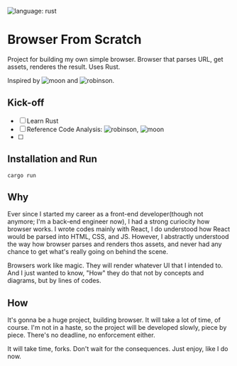 ![language: rust](https://img.shields.io/badge/Language-Rust-red)

# Browser From Scratch

Project for building my own simple browser.
Browser that parses URL, get assets, renderes the result.
Uses Rust.

Inspired by ![moon](https://github.com/ZeroX-DG/moon) and ![robinson](https://github.com/mbrubeck/robinson).

## Kick-off

- [ ] Learn Rust
- [ ] Reference Code Analysis: ![robinson](https://github.com/mbrubeck/robinson), ![moon](https://github.com/ZeroX-DG/moon)
- [ ]

## Installation and Run

```shell
cargo run
```

## Why

Ever since I started my career as a front-end developer(though not anymore; I'm a back-end engineer now), I had a strong curiocity how browser works.
I wrote codes mainly with React, I do understood how React would be parsed into HTML, CSS, and JS. However, I abstractly understood the way how browser parses and renders thos assets, and never had any chance to get what's really going on behind the scene.

Browsers work like magic. They will render whatever UI that I intended to. And I just wanted to know, "How" they do that not by concepts and diagrams, but by lines of codes.

## How

It's gonna be a huge project, building browser. It will take a lot of time, of course. I'm not in a haste, so the project will be developed slowly, piece by piece. There's no deadline, no enforcement either.

It will take time, forks. Don't wait for the consequences. Just enjoy, like I do now.
